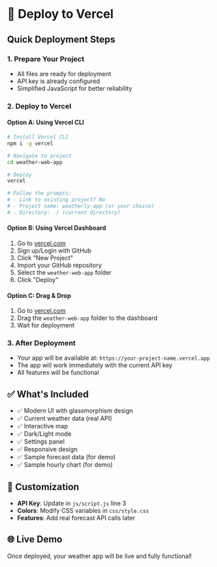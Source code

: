 # 🚀 Deploy to Vercel

## Quick Deployment Steps

### 1. Prepare Your Project
- All files are ready for deployment
- API key is already configured
- Simplified JavaScript for better reliability

### 2. Deploy to Vercel

#### Option A: Using Vercel CLI
```bash
# Install Vercel CLI
npm i -g vercel

# Navigate to project
cd weather-web-app

# Deploy
vercel

# Follow the prompts:
# - Link to existing project? No
# - Project name: weatherly-app (or your choice)
# - Directory: ./ (current directory)
```

#### Option B: Using Vercel Dashboard
1. Go to [vercel.com](https://vercel.com)
2. Sign up/Login with GitHub
3. Click "New Project"
4. Import your GitHub repository
5. Select the `weather-web-app` folder
6. Click "Deploy"

#### Option C: Drag & Drop
1. Go to [vercel.com](https://vercel.com)
2. Drag the `weather-web-app` folder to the dashboard
3. Wait for deployment

### 3. After Deployment
- Your app will be available at: `https://your-project-name.vercel.app`
- The app will work immediately with the current API key
- All features will be functional

## ✅ What's Included
- ✅ Modern UI with glassmorphism design
- ✅ Current weather data (real API)
- ✅ Interactive map
- ✅ Dark/Light mode
- ✅ Settings panel
- ✅ Responsive design
- ✅ Sample forecast data (for demo)
- ✅ Sample hourly chart (for demo)

## 🔧 Customization
- **API Key**: Update in `js/script.js` line 3
- **Colors**: Modify CSS variables in `css/style.css`
- **Features**: Add real forecast API calls later

## 🌐 Live Demo
Once deployed, your weather app will be live and fully functional!
